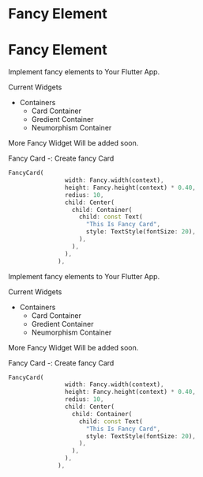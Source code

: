 # Fancy Element

# Fancy Element

Implement fancy elements to Your Flutter App.

Current Widgets

* Containers
  * Card Container
  * Gredient Container
  * Neumorphism Container

More Fancy Widget Will be added soon.

Fancy Card -: Create fancy Card

```dart
FancyCard(
                width: Fancy.width(context),
                height: Fancy.height(context) * 0.40,
                redius: 10,
                child: Center(
                  child: Container(
                    child: const Text(
                      "This Is Fancy Card",
                      style: TextStyle(fontSize: 20),
                    ),
                  ),
                ),
              ),
```



Implement fancy elements to Your Flutter App.

Current Widgets

* Containers
  * Card Container
  * Gredient Container
  * Neumorphism Container

More Fancy Widget Will be added soon.

Fancy Card -: Create fancy Card

```dart
FancyCard(
                width: Fancy.width(context),
                height: Fancy.height(context) * 0.40,
                redius: 10,
                child: Center(
                  child: Container(
                    child: const Text(
                      "This Is Fancy Card",
                      style: TextStyle(fontSize: 20),
                    ),
                  ),
                ),
              ),
```
